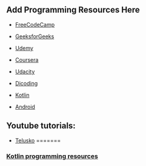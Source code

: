 ## Add Programming Resources Here

- [FreeCodeCamp](https://www.freecodecamp.org/learn/)

- [GeeksforGeeks](https://www.geeksforgeeks.org/)

- [Udemy](https://www.udemy.com/)

- [Coursera](https://www.coursera.org/)

- [Udacity](https://www.udacity.com/courses/all)

- [Dicoding](https://www.dicoding.com/)

- [Kotlin](https://kotlinlang.org/docs/reference/)

- [Android](https://developer.android.com/courses/fundamentals-training/toc-v2)

## Youtube tutorials:

- [Telusko](https://www.youtube.com/user/javaboynavin)
=======

<h3><a href="https://kotlinlang.org/docs/reference/">Kotlin programming resources</a></h3>

